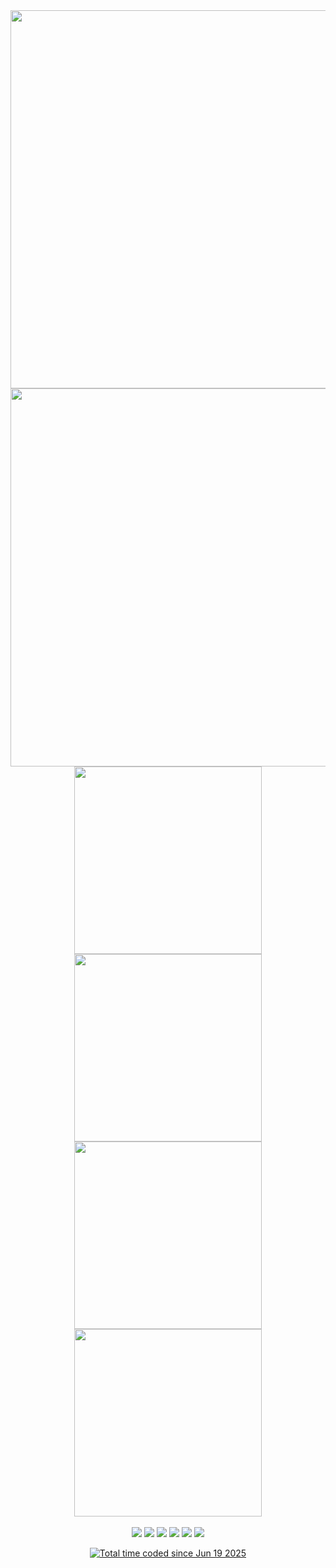 <div align="center">
  <a href="https://github.com/dimkagithub">
    <img src="https://github-readme-stats-dimkagithubvercel.vercel.app/api?username=dimkagithub&show_icons=true&include_all_commits=true&count_private=true&show=reviews,discussions_started,discussions_answered,prs_merged,prs_merged_percentage&theme=solarized-dark&hide_border=true&text_color=869396&text_bold=false&ring_color=ffff00" width="605" />
  </a>
</div>
<div style="height:0px"></div>
<div align="center">
  <a href="https://github.com/dimkagithub">
    <img src="https://github-profile-summary-cards-dimkagithubvercel.vercel.app/api/cards/profile-details?username=dimkagithub&theme=solarized_dark" width="605" />
  </a>
</div>
<div style="height:0px"></div>
<div align="center">
  <a href="https://github.com/dimkagithub" style="display:inline-block;margin-right:0px;">
    <img src="https://github-profile-summary-cards-dimkagithubvercel.vercel.app/api/cards/stats?username=dimkagithub&theme=solarized_dark" width="300" />
  </a>
  <a href="https://github.com/dimkagithub" style="display:inline-block;">
    <img src="https://github-profile-summary-cards-dimkagithubvercel.vercel.app/api/cards/productive-time?username=dimkagithub&theme=solarized_dark&utcOffset=+5" width="300" />
  </a>
</div>
<div style="height:0px"></div>
<div align="center">
  <a href="https://github.com/dimkagithub" style="display:inline-block;margin-right:0px;">
    <img src="https://github-profile-summary-cards-dimkagithubvercel.vercel.app/api/cards/repos-per-language?username=dimkagithub&theme=solarized_dark" width="300" />
  </a>
  <a href="https://github.com/dimkagithub" style="display:inline-block;">
    <img src="https://github-profile-summary-cards-dimkagithubvercel.vercel.app/api/cards/most-commit-language?username=dimkagithub&theme=solarized_dark" width="300" />
  </a>
</div>
<br>
<div align="center" style="font-size:0;">
  <a href="https://github.com/dimkagithub" style="display:inline-block;margin-right:4px;">
    <img src="https://badges.pufler.dev/visits/dimkagithub/dimkagithub?logo=GitHub" />
  </a>
  <a href="https://github.com/dimkagithub" style="display:inline-block;margin-right:4px;">
    <img src="https://badges.pufler.dev/years/dimkagithub?logo=GitHub" />
  </a>
  <a href="https://github.com/dimkagithub?tab=repositories" style="display:inline-block;margin-right:4px;">
    <img src="https://badges.pufler.dev/repos/dimkagithub?logo=GitHub" />
  </a>
  <a href="https://gist.github.com/dimkagithub" style="display:inline-block;margin-right:4px;">
    <img src="https://badges.pufler.dev/gists/dimkagithub?logo=GitHub" />
  </a>
  <a href="https://github.com/dimkagithub" style="display:inline-block;margin-right:4px;">
    <img src="https://badges.pufler.dev/commits/monthly/dimkagithub?logo=GitHub" />
  </a>
  <a href="https://github.com/dimkagithub" style="display:inline-block;">
    <img src="https://badges.pufler.dev/commits/yearly/dimkagithub?logo=GitHub" />
  </a>
</div>
<br>
<div align="center">
  <a href="https://wakatime.com/@84c2e0c5-5028-4205-99e6-0e9700d29d15">
    <img src="https://wakatime.com/badge/user/84c2e0c5-5028-4205-99e6-0e9700d29d15.svg?style=default" alt="Total time coded since Jun 19 2025" />
  </a>
</div>
